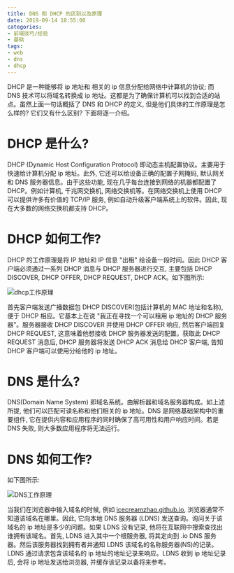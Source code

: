 ```yaml
---
title: DNS 和 DHCP 的区别以及原理
date: 2019-09-14 18:55:00
categories:
- 前端技巧/经验
- 基础
tags:
- web
- dns
- dhcp
---
```


DHCP 是一种能够将 ip 地址和 相关的 ip 信息分配给网络中计算机的协议; 而 DNS 技术可以将域名转换成 ip 地址。这都是为了确保计算机可以找到合适的站点。虽然上面一句话概括了 DNS 和 DHCP 的定义, 但是他们具体的工作原理是怎么样的? 它们又有什么区别? 下面将逐一介绍。

<!--more-->

# DHCP 是什么?

DHCP (Dynamic Host Configuration Protocol) 即动态主机配置协议。主要用于快速给计算机分配 ip 地址。此外, 它还可以给设备正确的配置子网掩码, 默认网关和 DNS 服务器信息。由于这些功能, 现在几乎每台连接到网络的机器都配置了 DHCP。例如计算机, 千兆网交换机, 网络交换机等。在网络交换机上使用 DHCP 可以提供许多有价值的 TCP/IP 服务, 例如自动升级客户端系统上的软件。因此, 现在大多数的网络交换机都支持 DHCP。

# DHCP 如何工作?

DHCP 的工作原理是将 IP 地址和 IP 信息 "出租" 给设备一段时间。因此 DHCP 客户端必须通过一系列 DHCP 消息与 DHCP 服务器进行交互, 主要包括 DHCP DISCOVER, DHCP OFFER, DHCP REQUEST, DHCP ACK。如下图所示:

![dhcp工作原理](/images/web/dhcp/dhcp.jpg)

首先客户端发送广播数据包 DHCP DISCOVER(包括计算机的 MAC 地址和名称), 便于 DHCP 相应。它基本上在说 "我正在寻找一个可以租用 ip 地址的 DHCP 服务器"。服务器接收 DHCP DISCOVER 并使用 DHCP OFFER 响应, 然后客户端回复 DHCP REQUEST, 这意味着他想接收 DHCP 服务器发送的配置。获取此 DHCP REQUEST 消息后, DHCP 服务器将发送 DHCP ACK 消息给 DHCP 客户端, 告知 DHCP 客户端可以使用分给他的 ip 地址。

# DNS 是什么?

DNS(Domain Name System) 即域名系统。由解析器和域名服务器构成。如上述所提, 他们可以匹配可读名称和他们相关的 ip 地址。DNS 是网络基础架构中的重要组件, 它在提供内容和应用程序的同时确保了高可用性和用户响应时间。若是 DNS 失败, 则大多数应用程序将无法运行。

# DNS 如何工作?

如下图所示:

![DNS工作原理](http://image109.360doc.com/DownloadImg/2018/10/1207/146713824_2_20181012072214527)

当我们在浏览器中输入域名的时候, 例如 [icecreamzhao.github.io](https://icecreamzhao.github.io), 浏览器通常不知道该域名在哪里。因此, 它向本地 DNS 服务器 (LDNS) 发送查询。询问关于该域名的 ip 地址是多少的问题。如果 LDNS 没有记录, 他将在互联网中搜索查找出谁拥有该域名。首先, LDNS 进入其中一个根服务器, 将其定向到 .io DNS 服务器。然后该服务器找到拥有者并通知 LDNS 该域名的名称服务器(NS)的记录。LDNS 通过请求包含该域名的 ip 地址的地址记录来响应。LDNS 收到 ip 地址记录后, 会将 ip 地址发送给浏览器, 并缓存该记录以备将来参考。
